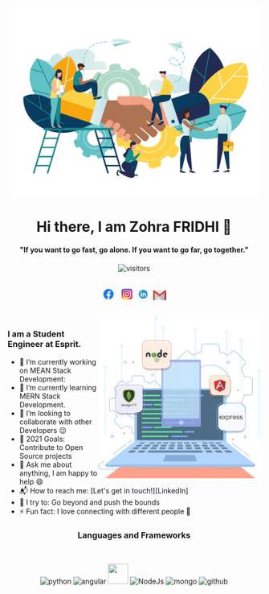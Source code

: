 # ![zohra]( https://github.com/zohra-fridhi/zohra-fridhi/blob/main/Partnership.jpg)

<p>
  <h1 align="center"><b> Hi there, I am Zohra FRIDHI 👋</b></h1>
</p>

<p>
  <h4 align="center"><b>"If you want to go fast, go alone. If you want to go far, go together."</b></h4>
</p>

<p align="center">
    <img align="center" alt="visitors" src="https://gpvc.arturio.dev/Sumanth-Talluri" />
</p>

<p align="center">
<br>
<a href="https://www.facebook.com/zahrafridhii/"><img height="24" src="https://github.com/zohra-fridhi/zohra-fridhi/blob/main/Facebook-logo.png?raw=true" alt="Facebook" /></a>&nbsp;
<a href="https://www.instagram.com/zahra.fridhi/"><img height="24" src="https://github.com/zohra-fridhi/zohra-fridhi/blob/main/ista.png?raw=true" alt="Instagram" /></a>&nbsp;
<a href="https://www.linkedin.com/in/zahra-fridhi-775b2911a/"><img height="24" src="https://github.com/zohra-fridhi/zohra-fridhi/blob/main/linkedIn_PNG38.png?raw=true" alt="LinkedIn" /></a>&nbsp;
<a href="mailto:fridhi.zahraa@gmail.com?subject=Hello%20Zahra"><img height="20" src="https://github.com/zohra-fridhi/zohra-fridhi/blob/main/gmm.png?raw=true" alt="Gmail"/></a>&nbsp;
</p>

<br>

<img align="right" height="320px" alt="GIF" src="https://github.com/zohra-fridhi/zohra-fridhi/blob/main/mean%20stack%20dev.png?raw=true" />

### I am a Student Engineer at Esprit.
- 🔭 I’m currently working on MEAN Stack Development:
- 🌱 I’m currently learning MERN Stack Development.
- 👯 I’m looking to collaborate with other Developers :wink:
- 🥅 2021 Goals: Contribute to Open Source projects
- 💬 Ask me about anything, I am happy to help :smile:
- 📬 How to reach me: [Let's get in touch!][LinkedIn]
- 🧗 I try to: Go beyond and push the bounds
- ⚡ Fun fact: I love connecting with different people :raised_hands:

<h3 align="center">Languages and Frameworks</h3>
<br>
<p align="center">
  <img src="https://www.vectorlogo.zone/logos/python/python-icon.svg" alt="python" width="40" height="40"/>
  <img src="https://seeklogo.com/images/A/angular-logo-CF8B6B5B10-seeklogo.com.png" alt="angular" width="40" height="40"/>
    <img src="https://www.vectorlogo.zone/logos/reactjs/reactjs-icon.svg" width="40" height="40"/> 
    <img src="https://www.logolynx.com/images/logolynx/c5/c509c38cb89bcf556b2051222663f398.png" alt="NodeJs" width="40" height="40"/>
  <img src="https://www.vectorlogo.zone/logos/mongodb/mongodb-icon.svg" alt="mongo" width="40" height="40"/>
  <img src="https://www.vectorlogo.zone/logos/github/github-tile.svg" alt="github" width="40" height="40"/> 
 </p>
